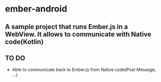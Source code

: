 # ember-android

## A sample project that runs Ember.js in a WebView. It allows to communicate with Native code(Kotlin)

## TO DO
- Able to communicate back to Ember.js from Native code(Post Message, ...)
